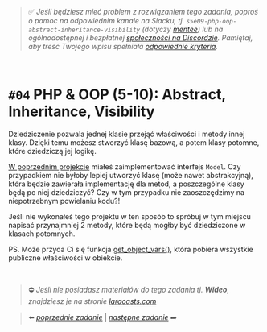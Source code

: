 > :white_check_mark: *Jeśli będziesz mieć problem z rozwiązaniem tego zadania, poproś o pomoc na odpowiednim kanale na Slacku, tj. `s5e09-php-oop-abstract-inheritance-visibility` (dotyczy [mentee](https://devmentor.pl/mentoring-javascript/)) lub na ogólnodostępnej i bezpłatnej [społeczności na Discordzie](https://devmentor.pl/discord). Pamiętaj, aby treść Twojego wpisu spełniała [odpowiednie kryteria](https://devmentor.pl/jak-prosic-o-pomoc/).*

&nbsp;

# `#04` PHP & OOP (5-10): Abstract, Inheritance, Visibility

Dziedziczenie pozwala jednej klasie przejąć właściwości i metody innej klasy. Dzięki temu możesz stworzyć klasę bazową, a potem klasy potomne, które dziedziczą jej logikę.

[W poprzednim projekcie](https://github.com/devmentor-pl/task-php-oop-class-interface-dependency/) miałeś zaimplementować interfejs `Model`. Czy przypadkiem nie byłoby lepiej utworzyć klasę (może nawet abstrakcyjną), która będzie zawierała implementację dla metod, a poszczególne klasy będą po niej dziedziczyć? Czy w tym przypadku nie zaoszczędzimy na niepotrzebnym powielaniu kodu?!

Jeśli nie wykonałeś tego projektu w ten sposób to spróbuj w tym miejscu napisać przynajmniej 2 metody, które będą mogłby być dziedziczone w klasach potomnych. 

PS. Może przyda Ci się funkcja [get_object_vars()](https://www.php.net/manual/en/function.get-object-vars.php), która pobiera wszystkie publiczne właściwości w obiekcie.


&nbsp;
> :no_entry: *Jeśli nie posiadasz materiałów do tego zadania tj. **Wideo**, znajdziesz je na stronie [laracasts.com](https://laracasts.com/referral/bogolubow)*

> :arrow_left: [*poprzednie zadanie*](./../03) | [*następne zadanie*](./../05) :arrow_right:
